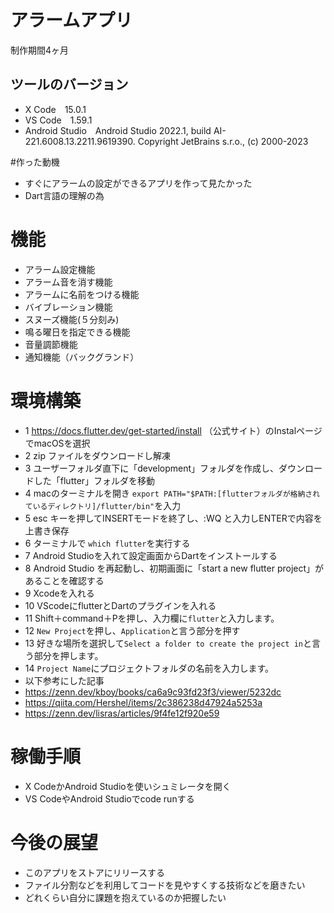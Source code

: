 # アラームアプリ

制作期間4ヶ月

## ツールのバージョン
- X Code&emsp;15.0.1
- VS Code&emsp;1.59.1
- Android Studio&emsp;Android Studio 2022.1, build AI-221.6008.13.2211.9619390. Copyright JetBrains s.r.o., (c) 2000-2023

#作った動機

- すぐにアラームの設定ができるアプリを作って見たかった
- Dart言語の理解の為

# 機能

- アラーム設定機能
- アラーム音を消す機能
- アラームに名前をつける機能
- バイブレーション機能
- スヌーズ機能(５分刻み)
- 鳴る曜日を指定できる機能
- 音量調節機能
- 通知機能（バックグランド）

# 環境構築
- 1 https://docs.flutter.dev/get-started/install （公式サイト）のInstalページでmacOSを選択
- 2 zip ファイルをダウンロードし解凍
- 3 ユーザーフォルダ直下に「development」フォルダを作成し、ダウンロードした「flutter」フォルダを移動
- 4 macのターミナルを開き `export PATH="$PATH:[flutterフォルダが格納されているディレクトリ]/flutter/bin"`を入力
- 5 esc キーを押してINSERTモードを終了し、:WQ と入力しENTERで内容を上書き保存
- 6 ターミナルで `which flutter`を実行する
- 7 Android Studioを入れて設定画面からDartをインストールする
- 8 Android Studio を再起動し、初期画面に「start a new flutter project」があることを確認する
- 9 Xcodeを入れる
- 10 VScodeにflutterとDartのプラグインを入れる
- 11 Shift＋command＋Pを押し、入力欄に`flutter`と入力します。
- 12 `New Project`を押し、`Application`と言う部分を押す
- 13 好きな場所を選択して`Select a folder to create the project in`と言う部分を押します。
- 14 `Project Name`にプロジェクトフォルダの名前を入力します。
- 以下参考にした記事
- https://zenn.dev/kboy/books/ca6a9c93fd23f3/viewer/5232dc
- https://qiita.com/Hershel/items/2c386238d47924a5253a
- https://zenn.dev/lisras/articles/9f4fe12f920e59

# 稼働手順
- X CodeかAndroid Studioを使いシュミレータを開く
- VS CodeやAndroid Studioでcode runする

# 今後の展望
- このアプリをストアにリリースする
- ファイル分割などを利用してコードを見やすくする技術などを磨きたい
- どれくらい自分に課題を抱えているのか把握したい
